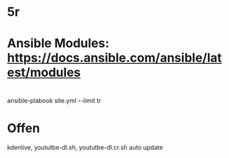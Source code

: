 # 5r

# Ansible Modules: https://docs.ansible.com/ansible/latest/modules
#
#

ansible-plabook site.yml --limit tr

# Offen
kdenlive, yoututbe-dl.sh, yoututbe-dl.cr.sh
auto update
